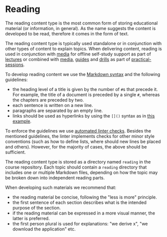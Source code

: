 # Reading

The reading content type is the most common form of storing educational material (or information, in general).
As the name suggests the content is developed to be read, therefore it comes in the form of text.

The reading content type is typically used standalone or in conjunction with other types of content to explain topics.
When delivering content, reading is used in conjunction with [media](../../media/reading/read.md) for offline self-study support as part of [lectures](../../../use-deliver/lectures/reading/read.md) or combined with [media](../../media/reading/read.md), [guides](../../guides/reading/read.md) and [drills](../../drills/reading/read.md) as part of [practical-sessions](../../../use-deliver/practical-sessions/reading/read.md).

To develop reading content we use the [Markdown syntax](https://www.markdownguide.org/basic-syntax) and the following guidelines:

- the heading level of a title is given by the number of `#`s that precede it.
For example, the title of a document is preceded by a single `#`, whereas the chapters are preceded by two.
- each sentence is written on a new line.
- paragraphs are separated by an empty line.
- links should be used as hyperlinks by using the `[]()` syntax as in [this example](https://theuselessweb.com/).

To enforce the guidelines we use [automated linter checks](https://github.com/super-linter/super-linter#readme).
Besides the mentioned guidelines, the linter implements checks for other minor style conventions (such as how to define lists, where should new lines be placed and others).
However, for the majority of cases, the above should be sufficient.

The reading content type is stored as a directory named `reading` in the course repository.
Each topic should contain a `reading` directory that includes one or multiple Markdown files, depending on how the topic may be broken down into independent reading parts.

When developing such materials we recommend that:

- the reading material be concise, following the "less is more" principle.
- the first sentence of each section describes what is the intended purpose of the section.
- if the reading material can be expressed in a more visual manner, the latter is preferred.
- the first person plural is used for explanations: "we derive x", "we download the application" etc.

